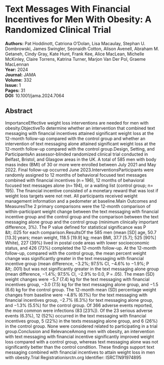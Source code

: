# Text Messages With Financial Incentives for Men With Obesity: A Randomized Clinical Trial

**Authors:** Pat Hoddinott, Catriona O’Dolan, Lisa Macaulay, Stephan U. Dombrowski, James Swingler, Seonaidh Cotton, Alison Avenell, Abraham M. Getaneh, Cindy Gray, Kate Hunt, Frank Kee, Alice MacLean, Michelle McKinley, Claire Torrens, Katrina Turner, Marjon Van Der Pol, Graeme MacLennan  
**Year:** 2024  
**Journal:** JAMA  
**Volume:** 332  
**Issue:** 1  
**Pages:** 31  
**DOI:** 10.1001/jama.2024.7064  

## Abstract
ImportanceEffective weight loss interventions are needed for men with obesity.ObjectiveTo determine whether an intervention that combined text messaging with financial incentives attained significant weight loss at the 12-month follow-up compared with the control group and whether an intervention of text messaging alone attained significant weight loss at the 12-month follow-up compared with the control group.Design, Setting, and ParticipantsAn assessor-blinded randomized clinical trial conducted in Belfast, Bristol, and Glasgow areas in the UK. A total of 585 men with body mass index (BMI) of 30 or more were enrolled between July 2021 and May 2022. Final follow-up occurred June 2023.InterventionsParticipants were randomly assigned to 12 months of behavioral focused text messages combined with financial incentives (n = 196), 12 months of behavioral focused text messages alone (n= 194), or a waiting list (control group; n= 195). The financial incentive consisted of a monetary reward that was lost if weight loss targets were not met. All participants received weight management information and a pedometer at baseline.Main Outcomes and MeasuresThe 2 primary comparisons were the 12-month comparison of within-participant weight change between the text messaging with financial incentive group and the control group and the comparison between the text messaging alone group and the control group (minimum clinically important difference, 3%). The P value defined for statistical significance was P &amp;lt; .025 for each comparison.ResultsOf the 585 men (mean [SD] age, 50.7 [13.3] years; mean weight, 118.5 [19.9] kg; mean BMI, 37.7 [5.7]; 525 [90%] White), 227 (39%) lived in postal code areas with lower socioeconomic status, and 426 (73%) completed the 12-month follow-up. At the 12-month follow-up, compared with the control group, the mean percent weight change was significantly greater in the text messaging with financial incentive group (mean difference, −3.2%; 97.5% CI, −4.6% to −1.9%; P &amp;lt; .001) but was not significantly greater in the text messaging alone group (mean difference, −1.4%; 97.5% CI, −2.9% to 0.0, P = .05). The mean (SD) weight changes were −5.7 (7.4) kg for the text messaging with financial incentives group, −3.0 (7.5) kg for the text messaging alone group, and −1.5 (6.6) kg for the control group. The 12-month mean (SD) percentage weight changes from baseline were −4.8% (6.1%) for the text messaging with financial incentives group, −2.7% (6.3%) for text messaging alone group, and −1.3% (5.5%) for the control group. Of 366 adverse events reported, the most common were infections (83 [23%]). Of the 23 serious adverse events (6.3%), 12 (52%) occurred in the text messaging with financial incentives group, 5 (22%) in the texts messaging alone group, and 6 (26%) in the control group. None were considered related to participating in a trial group.Conclusion and RelevanceAmong men with obesity, an intervention with text messaging with financial incentive significantly improved weight loss compared with a control group, whereas text messaging alone was not significantly better than the control condition. These findings support text messaging combined with financial incentives to attain weight loss in men with obesity.Trial Registrationisrctn.org Identifier: ISRCTN91974895

